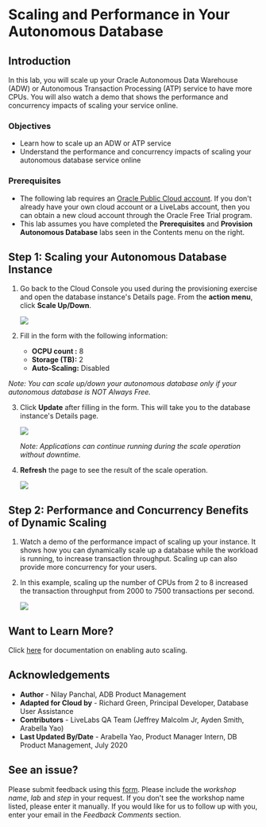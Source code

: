 # Scaling and Performance in Your Autonomous Database

## **Introduction**

In this lab, you will scale up your Oracle Autonomous Data Warehouse (ADW) or Autonomous Transaction Processing (ATP) service to have more CPUs. You will also watch a demo that shows the performance and concurrency impacts of scaling your service online.

### Objectives

-   Learn how to scale up an ADW or ATP service
-   Understand the performance and concurrency impacts of scaling your autonomous database service online

### Prerequisites

-   The following lab requires an <a href="https://www.oracle.com/cloud/free/" target="\_blank">Oracle Public Cloud account</a>. If you don't already have your own cloud account or a LiveLabs account, then you can obtain a new cloud account through the Oracle Free Trial program.
-   This lab assumes you have completed the **Prerequisites** and **Provision Autonomous Database** labs seen in the Contents menu on the right.


## **Step 1**: Scaling your Autonomous Database Instance

1. Go back to the Cloud Console you used during the provisioning exercise and open the database instance's Details page. From the **action menu**, click **Scale Up/Down**.

    ![](./images/Picture300-2.jpg " ")

2.  Fill in the form with the following information:

    -   **OCPU count :** 8
    -   **Storage (TB):** 2
    -   **Auto-Scaling:** Disabled
  
  *Note: You can scale up/down your autonomous database only if your autonomous database is NOT Always Free.*

3.  Click **Update** after filling in the form. This will take you to the database instance's Details page.

    ![](./images/Picture300-3.jpg " ")

    *Note: Applications can continue running during the scale operation without downtime.*

4.  **Refresh** the page to see the result of the scale operation.

    ![](./images/Picture300-6.png " ")

## **Step 2**: Performance and Concurrency Benefits of Dynamic Scaling

1.  Watch a demo of the performance impact of scaling up your instance. It shows how you can dynamically scale up a database while the workload is running, to increase transaction throughput. Scaling up can also provide more concurrency for your users.

    [](youtube:YgwbqurhxjM)

2.  In this example, scaling up the number of CPUs from 2 to 8 increased the transaction throughput from 2000 to 7500 transactions per second.

    ![](./images/screenshot-of-increased-transaction-throughput.png " ")

## Want to Learn More?

Click [here](https://docs.oracle.com/en/cloud/paas/autonomous-data-warehouse-cloud/user/autonomous-add-resources.html#GUID-DA72422A-5A70-42FA-A363-AB269600D4B0) for documentation on enabling auto scaling.

## **Acknowledgements**

- **Author** - Nilay Panchal, ADB Product Management
- **Adapted for Cloud by** - Richard Green, Principal Developer, Database User Assistance
- **Contributors** - LiveLabs QA Team (Jeffrey Malcolm Jr, Ayden Smith, Arabella Yao)
- **Last Updated By/Date** - Arabella Yao, Product Manager Intern, DB Product Management, July 2020

## See an issue?
Please submit feedback using this [form](https://apexapps.oracle.com/pls/apex/f?p=133:1:::::P1_FEEDBACK:1). Please include the *workshop name*, *lab* and *step* in your request.  If you don't see the workshop name listed, please enter it manually. If you would like for us to follow up with you, enter your email in the *Feedback Comments* section.
